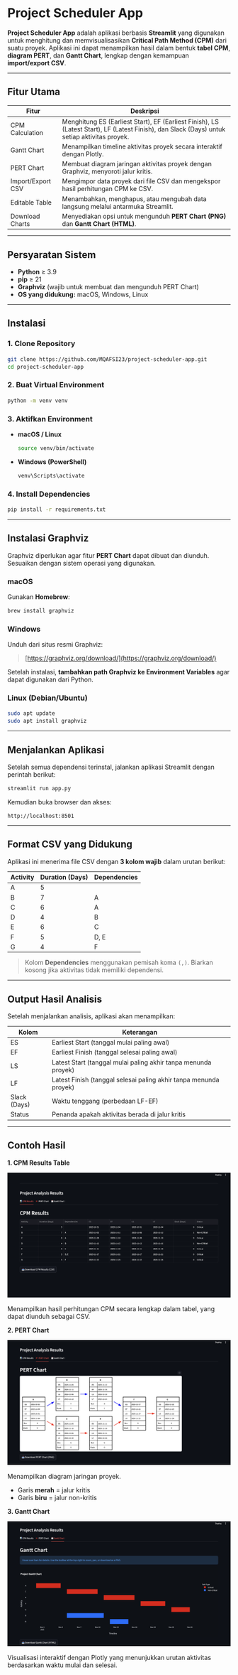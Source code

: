 # Project Scheduler App

**Project Scheduler App** adalah aplikasi berbasis **Streamlit** yang digunakan untuk menghitung dan memvisualisasikan **Critical Path Method (CPM)** dari suatu proyek.
Aplikasi ini dapat menampilkan hasil dalam bentuk **tabel CPM**, **diagram PERT**, dan **Gantt Chart**, lengkap dengan kemampuan **import/export CSV**.

---

## Fitur Utama

| Fitur                | Deskripsi                                                                                                                                    |
| -------------------- | -------------------------------------------------------------------------------------------------------------------------------------------- |
| CPM Calculation   | Menghitung ES (Earliest Start), EF (Earliest Finish), LS (Latest Start), LF (Latest Finish), dan Slack (Days) untuk setiap aktivitas proyek. |
| Gantt Chart       | Menampilkan timeline aktivitas proyek secara interaktif dengan Plotly.                                                                       |
| PERT Chart       | Membuat diagram jaringan aktivitas proyek dengan Graphviz, menyoroti jalur kritis.                                                           |
| Import/Export CSV | Mengimpor data proyek dari file CSV dan mengekspor hasil perhitungan CPM ke CSV.                                                             |
| Editable Table    | Menambahkan, menghapus, atau mengubah data langsung melalui antarmuka Streamlit.                                                             |
| Download Charts   | Menyediakan opsi untuk mengunduh **PERT Chart (PNG)** dan **Gantt Chart (HTML)**.                                                            |

---

## Persyaratan Sistem

* **Python** ≥ 3.9
* **pip** ≥ 21
* **Graphviz** (wajib untuk membuat dan mengunduh PERT Chart)
* **OS yang didukung:** macOS, Windows, Linux

---

## Instalasi

### 1. Clone Repository

```bash
git clone https://github.com/MQAFSI23/project-scheduler-app.git
cd project-scheduler-app
```

### 2. Buat Virtual Environment

```bash
python -m venv venv
```

### 3. Aktifkan Environment

* **macOS / Linux**

  ```bash
  source venv/bin/activate
  ```
* **Windows (PowerShell)**

  ```bash
  venv\Scripts\activate
  ```

### 4. Install Dependencies

```bash
pip install -r requirements.txt
```

---

## Instalasi Graphviz

Graphviz diperlukan agar fitur **PERT Chart** dapat dibuat dan diunduh.
Sesuaikan dengan sistem operasi yang digunakan.

### macOS

Gunakan **Homebrew**:

```bash
brew install graphviz
```

### Windows

Unduh dari situs resmi Graphviz:

> [https://graphviz.org/download/](https://graphviz.org/download/)

Setelah instalasi, **tambahkan path Graphviz ke Environment Variables** agar dapat digunakan dari Python.

### Linux (Debian/Ubuntu)

```bash
sudo apt update
sudo apt install graphviz
```

---

## Menjalankan Aplikasi

Setelah semua dependensi terinstal, jalankan aplikasi Streamlit dengan perintah berikut:

```bash
streamlit run app.py
```

Kemudian buka browser dan akses:

```
http://localhost:8501
```

---

## Format CSV yang Didukung

Aplikasi ini menerima file CSV dengan **3 kolom wajib** dalam urutan berikut:

| Activity | Duration (Days) | Dependencies |
| -------- | --------------- | ------------ |
| A        | 5               |              |
| B        | 7               | A            |
| C        | 6               | A            |
| D        | 4               | B            |
| E        | 6               | C            |
| F        | 5               | D, E         |
| G        | 4               | F            |

> Kolom **Dependencies** menggunakan pemisah koma `(,)`.
> Biarkan kosong jika aktivitas tidak memiliki dependensi.

---

## Output Hasil Analisis

Setelah menjalankan analisis, aplikasi akan menampilkan:

| Kolom        | Keterangan                                                        |
| ------------ | ----------------------------------------------------------------- |
| ES           | Earliest Start (tanggal mulai paling awal)                        |
| EF           | Earliest Finish (tanggal selesai paling awal)                     |
| LS           | Latest Start (tanggal mulai paling akhir tanpa menunda proyek)    |
| LF           | Latest Finish (tanggal selesai paling akhir tanpa menunda proyek) |
| Slack (Days) | Waktu tenggang (perbedaan LF-EF)                                  |
| Status       | Penanda apakah aktivitas berada di jalur kritis                   |

---

## Contoh Hasil

**1. CPM Results Table**

![CPM Results Table](screenshots/cpm-table.png)

Menampilkan hasil perhitungan CPM secara lengkap dalam tabel, yang dapat diunduh sebagai CSV.

**2. PERT Chart**

![PERT Chart](screenshots/pert-chart.png)

Menampilkan diagram jaringan proyek.

* Garis **merah** = jalur kritis
* Garis **biru** = jalur non-kritis

**3. Gantt Chart**

![Gantt Chart](screenshots/gantt-chart.png)

Visualisasi interaktif dengan Plotly yang menunjukkan urutan aktivitas berdasarkan waktu mulai dan selesai.